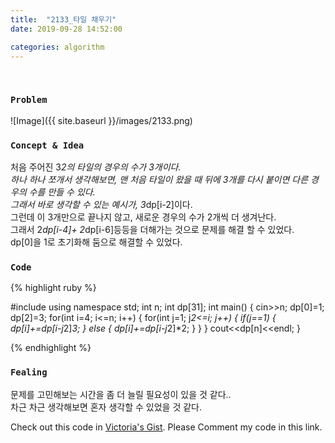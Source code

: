 ```yaml
---
title:  "2133_타일 채우기"
date: 2019-09-28 14:52:00

categories: algorithm
---
```


<br>

### `Problem`
![Image]({{ site.baseurl }}/images/2133.png)
<br>

### `Concept & Idea`
처음 주어진 3*2의 타일의 경우의 수가 3개이다. <br>
하나 하나 쪼개서 생각해보면, 맨 처음 타일이 왔을 때 뒤에 3개를 다시 붙이면 다른 경우의 수를 만들 수 있다. <br>
그래서 바로 생각할 수 있는 예시가, 3*dp[i-2]이다. <br>
그런데 이 3개만으로 끝나지 않고, 새로운 경우의 수가 2개씩 더 생겨난다. <br>
그래서 2*dp[i-4]+ 2*dp[i-6]등등을 더해가는 것으로 문제를 해결 할 수 있었다. <br>
dp[0]을 1로 초기화해 둠으로 해결할 수 있었다. <br>

### `Code`
{% highlight ruby %}

#include <iostream>
using namespace std;
int n;
int dp[31];
int main() {
    cin>>n;
    dp[0]=1;
    dp[2]=3;
    for(int i=4; i<=n; i++) {
        for(int j=1; j*2<=i; j++) {
            if(j==1) {
                dp[i]+=dp[i-j*2]*3;
            } else {
                dp[i]+=dp[i-j*2]*2;
            }
        }
    }
    cout<<dp[n]<<endl;
}

{% endhighlight %}
<br>

### `Fealing`
문제를 고민해보는 시간을 좀 더 늘릴 필요성이 있을 것 같다.. <br>
차근 차근 생각해보면 혼자 생각할 수 있었을 것 같다. <br>

Check out this code in [Victoria's Gist][Vic's gist]. Please Comment my code in this link.

[Vic's gist]: https://gist.github.com/victoriagjh/3b4186ec8266b915103b8833b0e67b23
